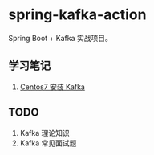 # spring-kafka-action

Spring Boot + Kafka 实战项目。

## 学习笔记

1. [Centos7 安装 Kafka](/docs/1-Centos7%20安装%20Kafka.md)

## TODO
1. Kafka 理论知识
2. Kafka 常见面试题
